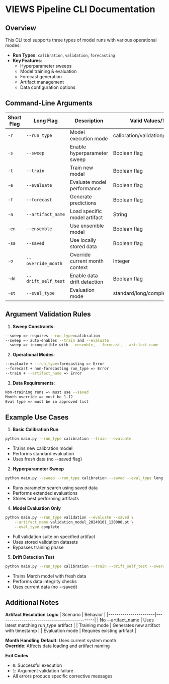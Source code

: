 # VIEWS Pipeline CLI Documentation

## Overview

This CLI tool supports three types of model runs with various operational modes:
- **Run Types**: `calibration`, `validation`, `forecasting`
- **Key Features**:
  - Hyperparameter sweeps
  - Model training & evaluation
  - Forecast generation
  - Artifact management
  - Data configuration options

## Command-Line Arguments

| Short Flag | Long Flag        | Description                                                                 | Valid Values/Type          | Default     | Constraints                                                                 |
|------------|------------------|-----------------------------------------------------------------------------|----------------------------|-------------|-----------------------------------------------------------------------------|
| `-r`       | `--run_type`     | Model execution mode                                                       | calibration/validation/forecasting | calibration | Required for all operations                                                |
| `-s`       | `--sweep`        | Enable hyperparameter sweep                                                | Boolean flag               | False       | Forces run_type=calibration<br>Auto-enables train/evaluate                 |
| `-t`       | `--train`        | Train new model                                                            | Boolean flag               | False       | Conflicts with artifact_name                                               |
| `-e`       | `--evaluate`     | Evaluate model performance                                                 | Boolean flag               | False       | Incompatible with forecasting run_type                                     |
| `-f`       | `--forecast`     | Generate predictions                                                       | Boolean flag               | False       | Requires run_type=forecasting                                              |
| `-a`       | `--artifact_name`| Load specific model artifact                                                | String                     | None        | Format: `<run_type>_model_<YMD_HMS>.pt`                                   |
| `-en`      | `--ensemble`     | Use ensemble model                                                         | Boolean flag               | False       | Incompatible with sweeps                                                   |
| `-sa`      | `--saved`        | Use locally stored data                                                    | Boolean flag               | False       | Required for non-training runs                                             |
| `-o`       | `--override_month`| Override current month context                                            | Integer                    | None        | Forces specific month                                                      |
| `-dd`      | `--drift_self_test`| Enable data drift detection                                               | Boolean flag               | False       | Performs data integrity checks                                            |
| `-et`      | `--eval_type`    | Evaluation mode                                                            | standard/long/complete/live | standard    | Controls evaluation depth                                                  |

## Argument Validation Rules

1. **Sweep Constraints**:
```bash
--sweep => requires --run_type=calibration
--sweep => auto-enables --train and --evaluate
--sweep => incompatible with --ensemble, --forecast, --artifact_name
```

2. **Operational Modes**:
```bash
--evaluate + --run_type=forecasting => Error
--forecast + non-forecasting run_type => Error
--train + --artifact_name => Error
```

3. **Data Requirements**:
```bash
Non-training runs => must use --saved
Month override => must be 1-12
Eval type => must be in approved list
```

## Example Use Cases

1. **Basic Calibration Run**
```bash
python main.py --run_type calibration --train --evaluate
```
* Trains new calibration model
* Performs standard evaluation
* Uses fresh data (no --saved flag)

2. **Hyperparameter Sweep**
```bash
python main.py --sweep --run_type calibration --saved --eval_type long
```
* Runs parameter search using saved data
* Performs extended evaluations
* Stores best performing artifacts

4. **Model Evaluation Only**
```bash
python main.py --run_type validation --evaluate --saved \
    --artifact_name validation_model_20240101_120000.pt \
    --eval_type complete
```
* Full validation suite on specified artifact
* Uses stored validation datasets
* Bypasses training phase

5. **Drift Detection Test**
```bash
python main.py --run_type calibration --train --drift_self_test --override_month 541
```
* Trains March model with fresh data
* Performs data integrity checks
* Uses current data (no --saved)

## Additional Notes

**Artifact Resolution Logic**
| Scenario              | Behavior                                      |
|-----------------------|-----------------------------------------------|
| No --artifact_name    | Uses latest matching run_type artifact        |
| Training mode         | Generates new artifact with timestamp         |
| Evaluation mode       | Requires existing artifact                    |

**Month Handling**
**Default**: Uses current system month     
**Override**: Affects data loading and artifact naming    

**Exit Codes**
* ```0```: Successful execution
* ```1```: Argument validation failure
* All errors produce specific corrective messages
